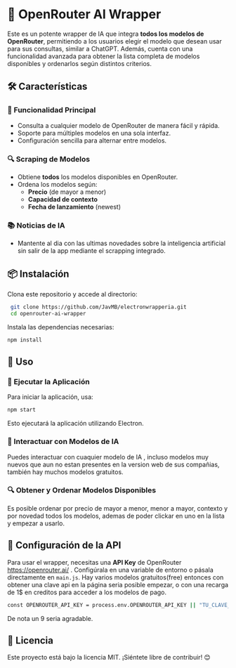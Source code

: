 # 🚀 OpenRouter AI Wrapper

Este es un potente wrapper de IA que integra **todos los modelos de OpenRouter**, permitiendo a los usuarios elegir el modelo que desean usar para sus consultas, similar a ChatGPT. Además, cuenta con una funcionalidad avanzada para obtener la lista completa de modelos disponibles y ordenarlos según distintos criterios.

## 🛠 Características

### 📌 Funcionalidad Principal
- Consulta a cualquier modelo de OpenRouter de manera fácil y rápida.
- Soporte para múltiples modelos en una sola interfaz.
- Configuración sencilla para alternar entre modelos.

### 🔍 Scraping de Modelos
- Obtiene **todos** los modelos disponibles en OpenRouter.
- Ordena los modelos según:
  - **Precio** (de mayor a menor)
  - **Capacidad de contexto**
  - **Fecha de lanzamiento** (newest)
 
### :books: Noticias de IA 
- Mantente al dia con las ultimas novedades sobre la inteligencia artificial sin salir de la app mediante el scrapping integrado.

## 📦 Instalación

Clona este repositorio y accede al directorio:

```bash
 git clone https://github.com/JavMB/electronwrapperia.git
 cd openrouter-ai-wrapper
```

Instala las dependencias necesarias:

```bash
npm install
```

## 🚀 Uso

### 🧠 Ejecutar la Aplicación

Para iniciar la aplicación, usa:

```bash
npm start
```

Esto ejecutará la aplicación utilizando Electron.

### 🧠 Interactuar con Modelos de IA
Puedes interactuar con cuaquier modelo de IA , incluso modelos muy nuevos que aun no estan presentes en la version web de sus compañias, también hay muchos modelos gratuitos.



### 🔍 Obtener y Ordenar Modelos Disponibles

Es posible ordenar por precio de mayor a menor, menor a mayor, contexto y por novedad todos los modelos, ademas de poder clickar en uno en la lista y empezar a usarlo.

## 🔑 Configuración de la API
Para usar el wrapper, necesitas una **API Key** de OpenRouter https://openrouter.ai/ . Configúrala en una variable de entorno o pásala directamente en `main.js`.
Hay varios modelos gratuitos(free) entonces con obtener una clave api en la página seria posible empezar, o con una recarga de 1$ en creditos para acceder a los modelos de pago. 

```bash
const OPENROUTER_API_KEY = process.env.OPENROUTER_API_KEY || "TU_CLAVE_API_DE_OPENROUTER";
```

De nota un 9 seria agradable.



## 📜 Licencia
Este proyecto está bajo la licencia MIT. ¡Siéntete libre de contribuir! 😊

